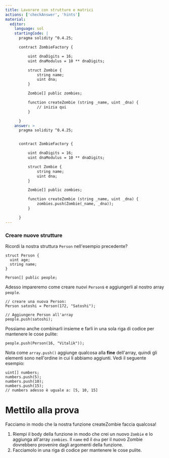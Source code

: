 ```yaml
---
title: Lavorare con strutture e matrici
actions: ['checkAnswer', 'hints']
material:
  editor:
    language: sol
    startingCode: |
      pragma solidity ^0.4.25;

      contract ZombieFactory {

          uint dnaDigits = 16;
          uint dnaModulus = 10 ** dnaDigits;

          struct Zombie {
              string name;
              uint dna;
          }

          Zombie[] public zombies;

          function createZombie (string _name, uint _dna) {
              // inizia qui
          }

      }
    answer: >
      pragma solidity ^0.4.25;


      contract ZombieFactory {

          uint dnaDigits = 16;
          uint dnaModulus = 10 ** dnaDigits;

          struct Zombie {
              string name;
              uint dna;
          }

          Zombie[] public zombies;

          function createZombie (string _name, uint _dna) {
              zombies.push(Zombie(_name, _dna));
          }

      }
---
```


### Creare nuove strutture

Ricordi la nostra struttura `Person` nell'esempio precedente?

```
struct Person {
  uint age;
  string name;
}

Person[] public people;
```

Adesso impareremo come creare nuovi `Person`s e aggiungerli al nostro array `people`.

```
// creare una nuova Person:
Person satoshi = Person(172, "Satoshi");

// Aggiungere Person all'array
people.push(satoshi);
```

Possiamo anche combinarli insieme e farli in una sola riga di codice per mantenere le cose pulite:

```
people.push(Person(16, "Vitalik"));
```

Nota come `array.push()` aggiunge qualcosa alla **fine** dell'array, quindi gli elementi sono nell'ordine in cui li abbiamo aggiunti. Vedi il seguente esempio:

```
uint[] numbers;
numbers.push(5);
numbers.push(10);
numbers.push(15);
// numbers adesso è uguale a: [5, 10, 15]
```

# Mettilo alla prova

Facciamo in modo che la nostra funzione createZombie faccia qualcosa!

1. Riempi il body della funzione in modo che crei un nuovo `Zombie` e lo aggiunga all'array `zombies`. Il `name` ed il `dna` per il nuovo Zombie dovrebbero provenire dagli argomenti della funzione.
2. Facciamolo in una riga di codice per mantenere le cose pulite.
